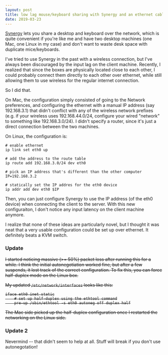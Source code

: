 ```yaml
---
layout: post
title: low lag mouse/keyboard sharing with Synergy and an ethernet cable
date: 2019-03-23
---
```


[Synergy](https://symless.com/synergy) lets you share a desktop and keyboard over the network, which is quite convenient if you're like me and have two desktop machines (one Mac, one Linux in my case) and don't want to waste desk space with duplicate mice/keyboards.

I've tried to use Synergy in the past with a wireless connection, but I've always been discouraged by the input lag on the client machine. Recently, I realized that since the boxes are physically located close to each other, I could probably connect them directly to each other over ethernet, while still allowing them to use wireless for the regular internet connection.

So I did that.

On Mac, the configuration simply consisted of going to the Network preferences, and configuring the ethernet with a manual IP address (say 192.168.3.1) that didn't conflict with any of the wireless network prefixes (e.g. if your wireless uses 192.168.44.0/24, configure your wired "network" to something like 192.168.3.0/24). I didn't specify a router, since it's just a direct connection between the two machines.

On Linux, the configuration is:

```
# enable ethernet
ip link set eth0 up

# add the address to the route table
ip route add 192.168.3.0/24 dev eth0

# pick an IP address that's different than the other computer
IP=192.168.3.2

# statically set the IP addres for the eth0 device
ip addr add dev eth0 $IP
```

Then, you can just configure Synergy to use the IP address (of the eth0 device) when connecting the client to the server. With this new configuraiton, I don't notice any input latency on the client machine anymore.

I realize that none of these ideas are particularly novel, but I thought it was neat that a very usable configuration could be set up over ethernet. It definitely beats a KVM switch.

### Update
<strike>
I started noticing massive (>= 50%) packet loss after running this for a while. I think the initial autonegotiation worked fine, but after a few suspends, it lost track of the correct configuration. To fix this, you can force half-duplex mode on the Linux box.

My updated `/etc/network/interfaces` looks like this:

```
iface eth0 inet static
	# set up half-duplex using the ethtool command
	pre-up /sbin/ethtool -s eth0 autoneg off duplex half
```

The Mac side picked up the half-duplex configuration once I restarted the networking on the Linux side.
</strike>

### Update 2

Nevermind -- that didn't seem to help at all. Stuff will break if you don't use autonegotation!
